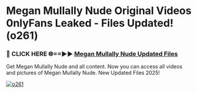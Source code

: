 # Megan Mullally Nude Original Videos 0nlyFans Leaked - Files Updated! (o261)

<h3>🔴 CLICK HERE 🌐==►► <a href="https://tinyurl.com/52m3yx9h" rel="nofollow">Megan Mullally Nude Updated Files</a></h3>

Get Megan Mullally Nude and all content. Now you can access all videos and pictures of Megan Mullally Nude. New Updated Files 2025!

[![o261](https://i.imgur.com/TnHtlc8.gif)](https://tinyurl.com/52m3yx9h)
